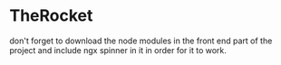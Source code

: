 # TheRocket
don't forget to download the node modules in the front end part of the project and include ngx spinner in it in order for it to work.
